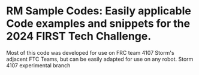 # RM Sample Codes: Easily applicable Code examples and snippets for the 2024 FIRST Tech Challenge.

Most of this code was developed for use on FRC team 4107 Storm's adjacent FTC Teams, but can be easily adapted for use on any robot.
Storm 4107 experimental branch